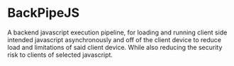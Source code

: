 # BackPipeJS
A backend javascript execution pipeline, for loading and running client side intended javascript asynchronously and off of the client device to reduce load and limitations of said client device. While also reducing the security risk to clients of selected javascript.
